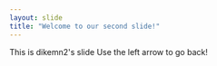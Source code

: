 ```yaml
---
layout: slide
title: "Welcome to our second slide!"
---
```

This is dikemn2's slide
Use the left arrow to go back!
